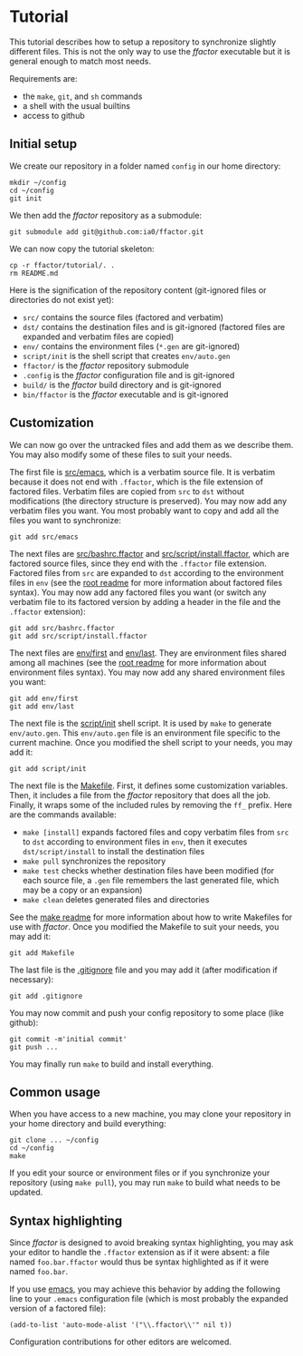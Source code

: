 Tutorial
========

This tutorial describes how to setup a repository to synchronize
slightly different files. This is not the only way to use the
*ffactor* executable but it is general enough to match most needs.

Requirements are:
- the `make`, `git`, and `sh` commands
- a shell with the usual builtins
- access to github


Initial setup
-------------

We create our repository in a folder named `config` in our home
directory:

    mkdir ~/config
    cd ~/config
    git init

We then add the *ffactor* repository as a submodule:

    git submodule add git@github.com:ia0/ffactor.git

We can now copy the tutorial skeleton:

    cp -r ffactor/tutorial/. .
    rm README.md

Here is the signification of the repository content (git-ignored files
or directories do not exist yet):
- `src/` contains the source files (factored and verbatim)
- `dst/` contains the destination files and is git-ignored (factored
  files are expanded and verbatim files are copied)
- `env/` contains the environment files (`*.gen` are git-ignored)
- `script/init` is the shell script that creates `env/auto.gen`
- `ffactor/` is the *ffactor* repository submodule
- `.config` is the *ffactor* configuration file and is git-ignored
- `build/` is the *ffactor* build directory and is git-ignored
- `bin/ffactor` is the *ffactor* executable and is git-ignored


Customization
-------------

We can now go over the untracked files and add them as we describe
them. You may also modify some of these files to suit your needs.

The first file is [src/emacs](src/emacs), which is a verbatim source
file. It is verbatim because it does not end with `.ffactor`, which is
the file extension of factored files. Verbatim files are copied from
`src` to `dst` without modifications (the directory structure is
preserved). You may now add any verbatim files you want. You most
probably want to copy and add all the files you want to synchronize:

    git add src/emacs

The next files are [src/bashrc.ffactor](src/bashrc.ffactor) and
[src/script/install.ffactor](src/script/install.ffactor), which are
factored source files, since they end with the `.ffactor` file
extension. Factored files from `src` are expanded to `dst` according
to the environment files in `env` (see the [root readme](/README.md)
for more information about factored files syntax). You may now add any
factored files you want (or switch any verbatim file to its factored
version by adding a header in the file and the `.ffactor` extension):

    git add src/bashrc.ffactor
    git add src/script/install.ffactor

The next files are [env/first](env/first) and [env/last](env/last).
They are environment files shared among all machines (see the [root
readme](/README.md) for more information about environment files
syntax). You may now add any shared environment files you want:

    git add env/first
    git add env/last

The next file is the [script/init](script/init) shell script. It is
used by `make` to generate `env/auto.gen`. This `env/auto.gen` file is
an environment file specific to the current machine. Once you modified
the shell script to your needs, you may add it:

    git add script/init

The next file is the [Makefile](Makefile). First, it defines some
customization variables. Then, it includes a file from the *ffactor*
repository that does all the job. Finally, it wraps some of the
included rules by removing the `ff_` prefix. Here are the commands
available:
- `make [install]` expands factored files and copy verbatim files from
  `src` to `dst` according to environment files in `env`, then it
  executes `dst/script/install` to install the destination files
- `make pull` synchronizes the repository
- `make test` checks whether destination files have been modified (for
  each source file, a `.gen` file remembers the last generated file,
  which may be a copy or an expansion)
- `make clean` deletes generated files and directories

See the [make readme](/mk/README.md) for more information about how to
write Makefiles for use with *ffactor*. Once you modified the Makefile
to suit your needs, you may add it:

    git add Makefile

The last file is the [.gitignore](.gitignore) file and you may add it
(after modification if necessary):

    git add .gitignore

You may now commit and push your config repository to some place (like
github):

    git commit -m'initial commit'
    git push ...

You may finally run `make` to build and install everything.


Common usage
------------

When you have access to a new machine, you may clone your repository
in your home directory and build everything:

    git clone ... ~/config
    cd ~/config
    make

If you edit your source or environment files or if you synchronize
your repository (using `make pull`), you may run `make` to build what
needs to be updated.


Syntax highlighting
-------------------

Since *ffactor* is designed to avoid breaking syntax highlighting, you
may ask your editor to handle the `.ffactor` extension as if it were
absent: a file named `foo.bar.ffactor` would thus be syntax
highlighted as if it were named `foo.bar`.

If you use [emacs](https://en.wikipedia.org/wiki/Emacs), you may
achieve this behavior by adding the following line to your `.emacs`
configuration file (which is most probably the expanded version of a
factored file):

    (add-to-list 'auto-mode-alist '("\\.ffactor\\'" nil t))

Configuration contributions for other editors are welcomed.
